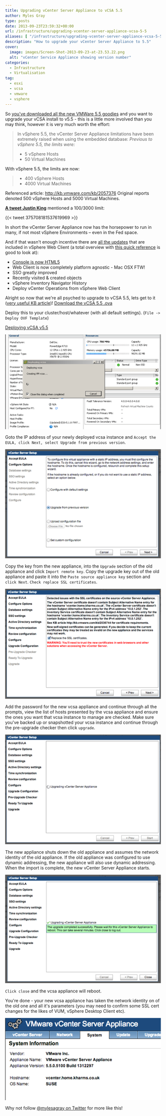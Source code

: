 ```yaml
---
title: Upgrading vCenter Server Appliance to vCSA 5.5
author: Myles Gray
type: posts
date: 2013-09-23T23:59:32+00:00
url: /infrastructure/upgrading-vcenter-server-appliance-vcsa-5-5
aliases: [ "/infrastructure/upgrading-vcenter-server-appliance-vcsa-5-5/amp" ]
description: "How to upgrade your vCenter Server Appliance to 5.5"
cover:
  image: images/Screen-Shot-2013-09-23-at-23.53.22.png
  alt: "vCenter Service Appliance showing version number"
categories:
  - Infrastructure
  - Virtualisation
tag:
  - esxi
  - vcsa
  - vmware
  - vsphere
---
```


So [you've downloaded all the new VMWare 5.5 goodies][1] and you want to upgrade your vCSA install to v5.5 - this is a little more involved than you may think, however it is very much worth the effort:

> In vSphere 5.5, the vCenter Server Appliance limitations have been extremely raised when using the embedded database:
> _Previous to vSphere 5.5, the limits were:_
>
>* 5 vSphere Hosts
>* 50 Virtual Machines

With vSphere 5.5, the limits are now:

>* 400 vSphere Hosts
>* 4000 Virtual Machines

Referenced article: <http://kb.vmware.com/kb/2057376> Original reports denoted 500 vSphere Hosts and 5000 Virtual Machines.

**[A tweet Justin King][5]** mentioned a 100/3000 limit:

{{< tweet 375708181537619969 >}}

In short the vCenter Server Appliance now has the horsepower to run in many, if not most vSphere Environments – even in the Fed space.

And if that wasn't enough incentive there are [all the updates][6] that are included in vSphere Web Client (a total overview with [this quick reference][7] is good to look at):

* [Console is now HTML5][8]
* Web Client is now completely platform agnostic - Mac OSX FTW!
* SSO greatly improved
* Recently visited & created objects
* vSphere Inventory Navigator History
* Deploy vCenter Operations from vSphere Web Client

Alright so now that we're all psyched to upgrade to vCSA 5.5, lets get to it ([very useful KB article][9])! [Download the vCSA 5.5 .ova][10]

Deploy this to your cluster/host/whatever (with all default settings). (`File -> Deploy OVF Template`)

[Deploying vCSA v5.5](images/Screen-Shot-2013-09-23-at-22.26.55.png)

![Deploying vCSA](images/Screen-Shot-2013-09-23-at-22.28.01.png)

Goto the IP address of your newly deployed vcsa instance and `Accept the EULA, click Next, select Upgrade from previous version`.

![Upgrade from Previous Version](images/Screen-Shot-2013-09-23-at-23.03.53.png)

Copy the key from the new appliance, into the `Upgrade` section of the old appliance and click `Import remote key`. Copy the upgrade key out of the old appliance and paste it into the `Paste source appliance key` section and `click Next`. `Check replace SSL certificates`.

![Replace SSL Certificates](images/Screen-Shot-2013-09-23-at-23.42.09.png)

Add the password for the new vcsa appliance and continue through all the prompts, view the list of hosts presented by the vcsa appliance and ensure the ones you want that vcsa instance to manage are checked. Make sure you've backed up or snapshotted your vcsa instance and continue through the pre-upgrade checker then click `upgrade`.

![vcsa upgrade screen](images/Screen-Shot-2013-09-23-at-23.42.54.png)

The new appliance shuts down the old appliance and assumes the network identity of the old appliance. If the old appliance was configured to use dynamic addressing, the new appliance will also use dynamic addressing. When the import is complete, the new vCenter Server Appliance starts.

![vcsa upgrade complete](images/Screen-Shot-2013-09-23-at-23.46.57.png)

`Click close` and the vcsa appliance will reboot.

You're done - your new vcsa appliance has taken the network identity on of the old one and all it's parameters (you may need to confirm some SSL cert changes for the likes of VUM, vSphere Desktop Client etc).

![vcsa Appliance Version 5.5](images/Screen-Shot-2013-09-23-at-23.53.22.png) 

Why not follow [@mylesagray on Twitter][11] for more like this!

 [1]: https://www.yellow-bricks.com/2013/09/22/start-engines-time-download-vsphere-5-5/
 [5]: https://twitter.com/VxJustinKing/status/375708181537619969
 [6]: https://onix.kiev.ua/download/vmware/VMware-vSphere-5.5-Platform-Whats-New.pdf
 [7]: https://blogs.vmware.com/vsphere/files/2013/09/vSphere-5.5-Quick-Reference-0.5.pdf
 [8]: https://www.youtube.com/watch?v=M7XQ08KD-fg
 [9]: https://docs.vmware.com/en/VMware-vSphere/6.0/com.vmware.vsphere.upgrade.doc/GUID-6A5C596D-103E-4024-9353-5569263EB427.html
 [10]: https://customerconnect.vmware.com/downloads/details?downloadGroup=VC55U3K&productId=353&rPId=35248
 [11]: https://twitter.com/mylesagray